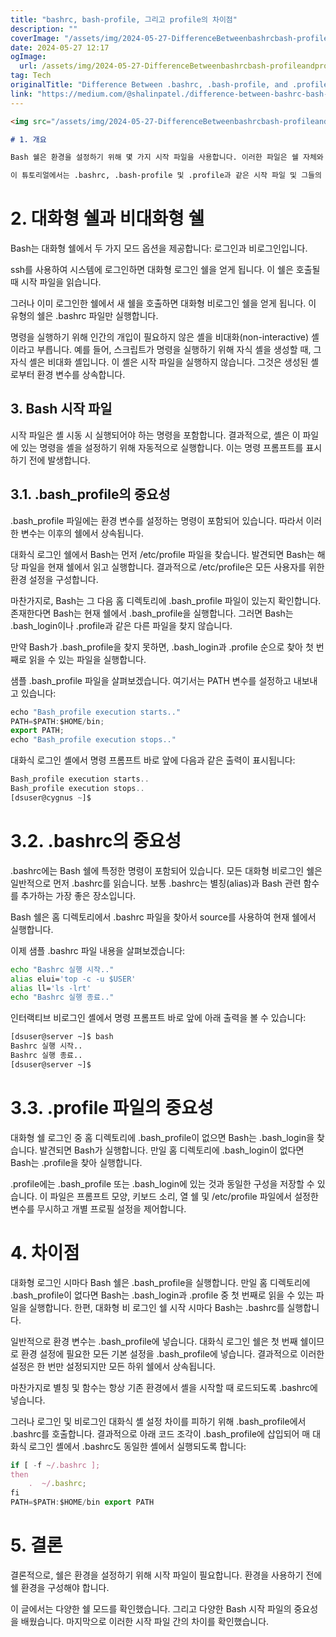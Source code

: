 ```yaml
---
title: "bashrc, bash-profile, 그리고 profile의 차이점"
description: ""
coverImage: "/assets/img/2024-05-27-DifferenceBetweenbashrcbash-profileandprofile_0.png"
date: 2024-05-27 12:17
ogImage: 
  url: /assets/img/2024-05-27-DifferenceBetweenbashrcbash-profileandprofile_0.png
tag: Tech
originalTitle: "Difference Between .bashrc, .bash-profile, and .profile"
link: "https://medium.com/@shalinpatel./difference-between-bashrc-bash-profile-and-profile-1947edea4318"
---
```



```markdown
<img src="/assets/img/2024-05-27-DifferenceBetweenbashrcbash-profileandprofile_0.png" />

# 1. 개요

Bash 쉘은 환경을 설정하기 위해 몇 가지 시작 파일을 사용합니다. 이러한 파일은 쉘 자체와 시스템 사용자를 위한 일부 Bash 쉘 구성을 결정합니다.

이 튜토리얼에서는 .bashrc, .bash-profile 및 .profile과 같은 시작 파일 및 그들의 차이에 대해 알아보겠습니다.
```  

<div class="content-ad"></div>

# 2. 대화형 쉘과 비대화형 쉘

Bash는 대화형 쉘에서 두 가지 모드 옵션을 제공합니다: 로그인과 비로그인입니다.

ssh를 사용하여 시스템에 로그인하면 대화형 로그인 쉘을 얻게 됩니다. 이 쉘은 호출될 때 시작 파일을 읽습니다.

그러나 이미 로그인한 쉘에서 새 쉘을 호출하면 대화형 비로그인 쉘을 얻게 됩니다. 이 유형의 쉘은 .bashrc 파일만 실행합니다.

<div class="content-ad"></div>

명령을 실행하기 위해 인간의 개입이 필요하지 않은 셸을 비대화(non-interactive) 셸이라고 부릅니다. 예를 들어, 스크립트가 명령을 실행하기 위해 자식 셸을 생성할 때, 그 자식 셸은 비대화 셸입니다. 이 셸은 시작 파일을 실행하지 않습니다. 그것은 생성된 셸로부터 환경 변수를 상속합니다.

## 3. Bash 시작 파일

시작 파일은 셸 시동 시 실행되어야 하는 명령을 포함합니다. 결과적으로, 셸은 이 파일에 있는 명령을 셸을 설정하기 위해 자동적으로 실행합니다. 이는 명령 프롬프트를 표시하기 전에 발생합니다.

## 3.1. .bash_profile의 중요성

<div class="content-ad"></div>

.bash_profile 파일에는 환경 변수를 설정하는 명령이 포함되어 있습니다. 따라서 이러한 변수는 이후의 쉘에서 상속됩니다.

대화식 로그인 쉘에서 Bash는 먼저 /etc/profile 파일을 찾습니다. 발견되면 Bash는 해당 파일을 현재 쉘에서 읽고 실행합니다. 결과적으로 /etc/profile은 모든 사용자를 위한 환경 설정을 구성합니다.

마찬가지로, Bash는 그 다음 홈 디렉토리에 .bash_profile 파일이 있는지 확인합니다. 존재한다면 Bash는 현재 쉘에서 .bash_profile을 실행합니다. 그러면 Bash는 .bash_login이나 .profile과 같은 다른 파일을 찾지 않습니다.

만약 Bash가 .bash_profile을 찾지 못하면, .bash_login과 .profile 순으로 찾아 첫 번째로 읽을 수 있는 파일을 실행합니다.

<div class="content-ad"></div>

샘플 .bash_profile 파일을 살펴보겠습니다. 여기서는 PATH 변수를 설정하고 내보내고 있습니다:

```js
echo "Bash_profile execution starts.."  
PATH=$PATH:$HOME/bin; 
export PATH; 
echo "Bash_profile execution stops.."
```

대화식 로그인 셸에서 명령 프롬프트 바로 앞에 다음과 같은 출력이 표시됩니다:

```js
Bash_profile execution starts.. 
Bash_profile execution stops.. 
[dsuser@cygnus ~]$
```

<div class="content-ad"></div>

# 3.2. .bashrc의 중요성

.bashrc에는 Bash 쉘에 특정한 명령이 포함되어 있습니다. 모든 대화형 비로그인 쉘은 일반적으로 먼저 .bashrc를 읽습니다. 보통 .bashrc는 별칭(alias)과 Bash 관련 함수를 추가하는 가장 좋은 장소입니다.

Bash 쉘은 홈 디렉토리에서 .bashrc 파일을 찾아서 source를 사용하여 현재 쉘에서 실행합니다.

이제 샘플 .bashrc 파일 내용을 살펴보겠습니다:

<div class="content-ad"></div>

```bash
echo "Bashrc 실행 시작.." 
alias elui='top -c -u $USER' 
alias ll='ls -lrt' 
echo "Bashrc 실행 종료.."
```

인터랙티브 비로그인 셸에서 명령 프롬프트 바로 앞에 아래 출력을 볼 수 있습니다:

```bash
[dsuser@server ~]$ bash
Bashrc 실행 시작.. 
Bashrc 실행 종료.. 
[dsuser@server ~]$
```

# 3.3. .profile 파일의 중요성

<div class="content-ad"></div>

대화형 쉘 로그인 중 홈 디렉토리에 .bash_profile이 없으면 Bash는 .bash_login을 찾습니다. 발견되면 Bash가 실행합니다. 만일 홈 디렉토리에 .bash_login이 없다면 Bash는 .profile을 찾아 실행합니다.

.profile에는 .bash_profile 또는 .bash_login에 있는 것과 동일한 구성을 저장할 수 있습니다. 이 파일은 프롬프트 모양, 키보드 소리, 열 쉘 및 /etc/profile 파일에서 설정한 변수를 무시하고 개별 프로필 설정을 제어합니다.

# 4. 차이점

대화형 로그인 시마다 Bash 쉘은 .bash_profile을 실행합니다. 만일 홈 디렉토리에 .bash_profile이 없다면 Bash는 .bash_login과 .profile 중 첫 번째로 읽을 수 있는 파일을 실행합니다. 한편, 대화형 비 로그인 쉘 시작 시마다 Bash는 .bashrc를 실행합니다.

<div class="content-ad"></div>

일반적으로 환경 변수는 .bash_profile에 넣습니다. 대화식 로그인 쉘은 첫 번째 쉘이므로 환경 설정에 필요한 모든 기본 설정을 .bash_profile에 넣습니다. 결과적으로 이러한 설정은 한 번만 설정되지만 모든 하위 쉘에서 상속됩니다.

마찬가지로 별칭 및 함수는 항상 기존 환경에서 셸을 시작할 때 로드되도록 .bashrc에 넣습니다.

그러나 로그인 및 비로그인 대화식 셸 설정 차이를 피하기 위해 .bash_profile에서 .bashrc를 호출합니다. 결과적으로 아래 코드 조각이 .bash_profile에 삽입되어 매 대화식 로그인 셸에서 .bashrc도 동일한 셸에서 실행되도록 합니다:

```js
if [ -f ~/.bashrc ];
then 
    .  ~/.bashrc; 
fi 
PATH=$PATH:$HOME/bin export PATH
```

<div class="content-ad"></div>

# 5. 결론

결론적으로, 쉘은 환경을 설정하기 위해 시작 파일이 필요합니다. 환경을 사용하기 전에 쉘 환경을 구성해야 합니다.

이 글에서는 다양한 쉘 모드를 확인했습니다. 그리고 다양한 Bash 시작 파일의 중요성을 배웠습니다. 마지막으로 이러한 시작 파일 간의 차이를 확인했습니다.